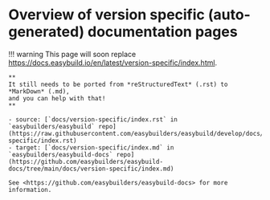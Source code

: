 # Overview of version specific (auto-generated) documentation pages

!!! warning
    This page will soon replace <https://docs.easybuild.io/en/latest/version-specific/index.html>.

    **
    It still needs to be ported from *reStructuredText* (.rst) to *MarkDown* (.md),  
    and you can help with that!
    **

    - source: [`docs/version-specific/index.rst` in `easybuilders/easybuild` repo](https://raw.githubusercontent.com/easybuilders/easybuild/develop/docs/version-specific/index.rst)
    - target: [`docs/version-specific/index.md` in `easybuilders/easybuild-docs` repo](https://github.com/easybuilders/easybuild-docs/tree/main/docs/version-specific/index.md)

    See <https://github.com/easybuilders/easybuild-docs> for more information.
